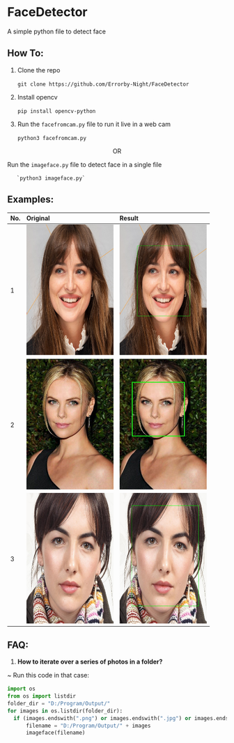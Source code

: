 # FaceDetector
A simple python file to detect face

## How To:
  1. Clone the repo
  
     `git clone https://github.com/Errorby-Night/FaceDetector`
  
  2. Install opencv
  
      `pip install opencv-python`
  
  3. Run the `facefromcam.py` file to run it live in a web cam
      
       `python3 facefromcam.py`
        
        
  <p align="center"> OR </p>
  
  Run the `imageface.py` file to detect face in a single file
  
       `python3 imageface.py`
 ## Examples: 
 
 | No. | Original | Result |
 |:---|:-------------|:--------------|
 | 1 | <img src="src/oval (134).jpg" width="200" height="300"> | <img src="Output/oval (134).jpg" width="200" height="300"> |
 | 2 | <img src="src/oval (95).jpg" width="200" height="300"> | <img src="Output/oval (95).jpg" width="200" height="300"> |
 | 3 | <img src="src/oval (126).jpg" width="200" height="300"> | <img src="Output/oval (126).jpg" width="200" height="300"> |
 
 
 ## FAQ:
 
 1. **How to iterate over a series of photos in a folder?**
 
  ~ Run this code in that case:
  
  ```python
  import os
from os import listdir
folder_dir = "D:/Program/Output/"
for images in os.listdir(folder_dir):
    if (images.endswith(".png") or images.endswith(".jpg") or images.endswith(".jpeg")):
        filename = "D:/Program/Output/" + images
        imageface(filename)
```
